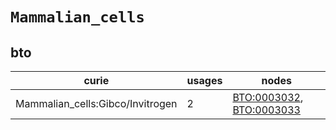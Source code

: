 # `Mammalian_cells`

## bto

| curie                            |   usages | nodes                                                                                                |
|----------------------------------|----------|------------------------------------------------------------------------------------------------------|
| Mammalian_cells:Gibco/Invitrogen |        2 | [BTO:0003032](https://bioregistry.io/BTO:0003032), [BTO:0003033](https://bioregistry.io/BTO:0003033) |

